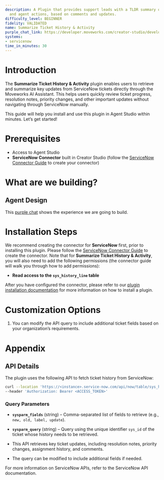 ```yaml
---
description: A Plugin that provides support leads with a TLDR summary of ticket activity
  and agent actions, based on comments and updates.
difficulty_level: BEGINNER
fidelity: VALIDATED
name: Summarize Ticket History & Activity
purple_chat_link: https://developer.moveworks.com/creator-studio/developer-tools/purple-chat/?conversation=%7B%22startTimestamp%22%3A%2211%3A43+AM%22%2C%22messages%22%3A%5B%7B%22parts%22%3A%5B%7B%22richText%22%3A%22I+want+to+summarise+the+ticket+history+and+activity.%22%7D%5D%2C%22role%22%3A%22user%22%7D%2C%7B%22parts%22%3A%5B%7B%22richText%22%3A%22Okay%2C+I+can+summarise+the+ticket+history+and+activity.+Which+ticket+are+you+referring+to%3F%22%7D%5D%2C%22role%22%3A%22assistant%22%7D%2C%7B%22parts%22%3A%5B%7B%22richText%22%3A%22Ticket+INC-12345%22%7D%5D%2C%22role%22%3A%22user%22%7D%2C%7B%22parts%22%3A%5B%7B%22richText%22%3A%22%3Cp%3EHere%27s+a+summary+of+the+ticket+history+and+activity+for+INC0012345%3A%26nbsp%3B%3C%2Fp%3E%5Cn%3Cul%3E%5Cn++%3Cli%3EThe+ticket+was+initially+described+Updated+to+include+more+details+by+John+Doe+on+January+26%2C+2024+at+10%3A00+AM.%26nbsp%3B%3C%2Fli%3E%5Cn++%3Cli%3EThe+stage+was+changed+from+%27On+Hold%27+to+%27In+Progress%27+by+Jane+Smith+at+10%3A30+AM+on+the+same+day.%26nbsp%3B%3C%2Fli%3E%5Cn++%3Cli%3E%26nbsp%3BThe+priority+was+updated+from+%27Low%27+to+%27Medium%27+by+the+System+at+11%3A00+AM.%3C%2Fli%3E%5Cn%3C%2Ful%3E%22%7D%2C%7B%22citations%22%3A%5B%7B%22citationTitle%22%3A%22INC0012345%22%2C%22connectorName%22%3A%22servicenow%22%7D%5D%7D%5D%2C%22role%22%3A%22assistant%22%7D%5D%7D
systems:
- servicenow
time_in_minutes: 30
---
```


# Introduction

The **Summarize Ticket History & Activity** plugin enables users to retrieve and summarize key updates from ServiceNow tickets directly through the Moveworks AI Assistant. This helps users quickly review ticket progress, resolution notes, priority changes, and other important updates without navigating through ServiceNow manually.

This guide will help you install and use this plugin in Agent Studio within minutes. Let’s get started!

# Prerequisites

- Access to Agent Studio
- **ServiceNow Connector** built in Creator Studio (follow the [ServiceNow Connector Guide](https://developer.moveworks.com/creator-studio/resources/connector?id=servicenow) to create your connector)

# What are we building?

## Agent Design

This [purple chat](https://developer.moveworks.com/creator-studio/developer-tools/purple-chat/?conversation=%7B%22startTimestamp%22%3A%2211%3A43+AM%22%2C%22messages%22%3A%5B%7B%22parts%22%3A%5B%7B%22richText%22%3A%22I+want+to+summarise+the+ticket+history+and+activity.%22%7D%5D%2C%22role%22%3A%22user%22%7D%2C%7B%22parts%22%3A%5B%7B%22richText%22%3A%22Okay%2C+I+can+summarise+the+ticket+history+and+activity.+Which+ticket+are+you+referring+to%3F%22%7D%5D%2C%22role%22%3A%22assistant%22%7D%2C%7B%22parts%22%3A%5B%7B%22richText%22%3A%22Ticket+INC-12345%22%7D%5D%2C%22role%22%3A%22user%22%7D%2C%7B%22parts%22%3A%5B%7B%22richText%22%3A%22%3Cp%3EHere%27s+a+summary+of+the+ticket+history+and+activity+for+INC0012345%3A%26nbsp%3B%3C%2Fp%3E%5Cn%3Cul%3E%5Cn++%3Cli%3EThe+ticket+was+initially+described+Updated+to+include+more+details+by+John+Doe+on+January+26%2C+2024+at+10%3A00+AM.%26nbsp%3B%3C%2Fli%3E%5Cn++%3Cli%3EThe+stage+was+changed+from+%27On+Hold%27+to+%27In+Progress%27+by+Jane+Smith+at+10%3A30+AM+on+the+same+day.%26nbsp%3B%3C%2Fli%3E%5Cn++%3Cli%3E%26nbsp%3BThe+priority+was+updated+from+%27Low%27+to+%27Medium%27+by+the+System+at+11%3A00+AM.%3C%2Fli%3E%5Cn%3C%2Ful%3E%22%7D%2C%7B%22citations%22%3A%5B%7B%22citationTitle%22%3A%22INC0012345%22%2C%22connectorName%22%3A%22servicenow%22%7D%5D%7D%5D%2C%22role%22%3A%22assistant%22%7D%5D%7D) shows the experience we are going to build.

# Installation Steps

We recommend creating the connector for **ServiceNow** first, prior to installing this plugin. Please follow the [ServiceNow Connector Guide](https://developer.moveworks.com/creator-studio/resources/connector?id=servicenow) to create the connector. Note that for **Summarize Ticket History & Activity**, you will also need to add the following permissions (the connector guide will walk you through how to add permissions):

- **Read access to the `sys_history_line` table**

After you have configured the connector, please refer to our [plugin installation documentation](https://help.moveworks.com/docs/ai-agent-marketplace) for more information on how to install a plugin.

# Customization Options

1. You can modify the API query to include additional ticket fields based on your organization’s requirements.

# Appendix

## API Details

The plugin uses the following API to fetch ticket history from ServiceNow:

```bash
curl --location 'https://<instance>.service-now.com/api/now/table/sys_history_line?sysparm_fields=new%2Cold%2Clabel%2Cupdate&sysparm_query=set.id%3D<TICKET_ID>%5ElabelINResolution%20notes%2CResolution%20Code%2CPriority%2CUrgency%2CNumber%2CShort%20description%2CAdditional%20comments%2CAssignment%20group%2CAssigned%20to%2CState' \
--header 'Authorization: Bearer <ACCESS_TOKEN>'
```

### **Query Parameters**

- **`sysparm_fields`** (string) – Comma-separated list of fields to retrieve (e.g., `new, old, label, update`).
- **`sysparm_query`** (string) – Query using the unique identifier `sys_id` of the ticket whose history needs to be retrieved.

- This API retrieves key ticket updates, including resolution notes, priority changes, assignment history, and comments.
- The query can be modified to include additional fields if needed.

For more information on ServiceNow APIs, refer to the ServiceNow API documentation.